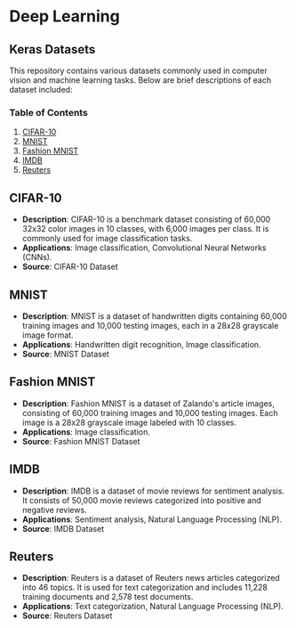 # Deep Learning

## Keras Datasets

This repository contains various datasets commonly used in computer vision and machine learning tasks. Below are brief descriptions of each dataset included:

### Table of Contents
1. [CIFAR-10](#cifar-10)
2. [MNIST](#mnist)
3. [Fashion MNIST](#fashion-mnist)
4. [IMDB](#imdb)
5. [Reuters](#reuters)

## CIFAR-10
- **Description**: CIFAR-10 is a benchmark dataset consisting of 60,000 32x32 color images in 10 classes, with 6,000 images per class. It is commonly used for image classification tasks.
- **Applications**: Image classification, Convolutional Neural Networks (CNNs).
- **Source**: CIFAR-10 Dataset

## MNIST
- **Description**: MNIST is a dataset of handwritten digits containing 60,000 training images and 10,000 testing images, each in a 28x28 grayscale image format.
- **Applications**: Handwritten digit recognition, Image classification.
- **Source**: MNIST Dataset

## Fashion MNIST
- **Description**: Fashion MNIST is a dataset of Zalando's article images, consisting of 60,000 training images and 10,000 testing images. Each image is a 28x28 grayscale image labeled with 10 classes.
- **Applications**: Image classification.
- **Source**: Fashion MNIST Dataset

## IMDB
- **Description**: IMDB is a dataset of movie reviews for sentiment analysis. It consists of 50,000 movie reviews categorized into positive and negative reviews.
- **Applications**: Sentiment analysis, Natural Language Processing (NLP).
- **Source**: IMDB Dataset

## Reuters
- **Description**: Reuters is a dataset of Reuters news articles categorized into 46 topics. It is used for text categorization and includes 11,228 training documents and 2,578 test documents.
- **Applications**: Text categorization, Natural Language Processing (NLP).
- **Source**: Reuters Dataset
